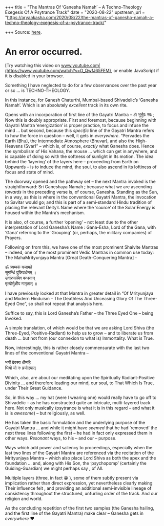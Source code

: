 +++
title = "The Mantras Of ‘Ganesha Namah’ – A Techno-Theology Exegesis Of A Psytrance Track"
date = "2020-08-22"
upstream_url = "https://aryaakasha.com/2020/08/22/the-mantras-of-ganesha-namah-a-techno-theology-exegesis-of-a-psytrance-track/"

+++
Source: [here](https://aryaakasha.com/2020/08/22/the-mantras-of-ganesha-namah-a-techno-theology-exegesis-of-a-psytrance-track/).



# An error occurred.

[Try watching this video on
www.youtube.com](https://www.youtube.com/watch?v=O_QwfJ65FEM), or enable
JavaScript if it is disabled in your browser.

Something I have neglected to do for a few observances over the past
year or so … is TECHNO-THEOLOGY.

In this instance, for Ganesh Chaturthi, Mumbai-based Shivadelic’s
‘Ganesha Namah’. Which is an absolutely *excellent* track in its own
rite.

Opens with an incorporation of first line of the Gayatri Mantra – ॐ
भूर्भुवः स्वः ; Now this is doubly appropriate. First and foremost,
because beginning with Gayatri Mantra ‘energization’ is proper practice,
to focus and infuse the mind … but second, because this *specific* line
of the Gayatri Mantra refers to how the force in question – well, it
gets in *everywhere*. “Pervades the Earth (Bhu), the Intermediate
Atmosphere (Bhuvar), and also the High-Heavens (Svar)” – which is, of
course, *exactly* what Ganesha does. Hence the symbolism of His Vahana,
the mouse … which can get in anywhere, and is capable of doing so with
the softness of sunlight in Its motion. The idea behind the ‘layering’
of the layers here – proceeding from Earth on Uppwards – is to induce
the mind, the soul, to also ascend in its loftiness of focus and state
of mind.

The doorway opened and the pathway set – the next Mantra invoked is the
straightforward: Sri Ganeshaya Namah ; because what we are ascending
*towards* in the preceding verse is, of course, Ganesha. Standing as the
Sun, in a way, as this is where in the conventional Gayatri Mantra, the
invocation to Savitar would go; and this is part of a semi-standard
Hindu tradition of placing the relevant Deity’s Name where the ‘source’
of the Solar Energy is housed within the Mantra’s mechanism.

It is also, of course, a further ‘opening’ – not least due to the other
interpretation of Lord Ganesha’s Name : Gana-Esha, Lord of the Gana,
with ‘Gana’ referring to the ‘Grouping’ (or, perhaps, the military
companies) of Prayers.

Following on from this, we have one of the most prominent Shaivite
Mantras – indeed, one of the most prominent Vedic Mantras in common use
today: The MahaMrityunjaya Mantra \[Great Death-Conquering Mantra\] –

ॐ त्र्यम्बकं यजामहे  
सुगन्धिं पुष्टिवर्धनम् ।  
उर्वारुकमिव बन्धनान्  
मृत्योर्मुक्षीय मामृतात् ॥

I have previously looked at that Mantra in greater detail in “Of
Mrityunjaya and Modern Hinduism – The Deathless And Unceasing Glory Of
The Three-Eyed One”, so shall not repeat that analysis here.

Suffice to say, this is Lord Ganesha’s Father – the Three Eyed One –
being Invoked.

A simple translation, of which would be that we are asking Lord Shiva
(the Three-Eyed, Positive-Radiant) to help us to grow – and to liberate
us from death … but not from (our connexion to what is) Immortality.
What is True.

Now, interestingly, this is rather closely commensurate with the last
two lines of the conventional Gayatri Mantra –

भर्गो देवस्य धीमहि  
धियो यो नः प्रचोदयात्

Which, also, are about our meditating upon the Spiritually
Radiant-Positive Divinity … and therefore leading our mind, our soul, to
That Which Is True, under Their Great Guidance.

So, in this way … my hat (were I wearing one) would really have to go
off to Shivadelic – as he has constructed quite an intricate,
multi-layered track here. Not only musically (psytrance is what it is in
this regard – and what it is is *awesome*) – but religiously, as well.

He has taken the basic formulation and the underlying purpose of the
Gayatri Mantra … and while it might have *seemed* that he had ‘removed’
the next three lines following the first – he had in fact only expressed
them in other ways. *Resonant* ways, to his – and our – purpose.

Ways which add power and saliency to proceedings, especially when the
last two lines of the Gayatri Mantra are referenced via the recitation
of the Mrityunjaya Mantra – which also place Lord Shiva as both the apex
and the foundation … and, along with His Son, the ‘psychopomp’
(certainly the Guiding-Guardian) we might perhaps say , of All.

Multiple layers (three, in fact 😀 ), some of them subtly present via
implication rather than direct expression, yet nevertheless clearly
making Their influence felt , and providing an additional semi-invisible
lineage of consistency throughout the structured, unfurling order of the
track. And our religion and world.

As the concluding repetition of the first two samples (the Ganesha
hailing, and the first line of the Gayatri Mantra) make clear – Ganesha
gets in *everywhere* ❤
